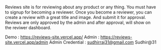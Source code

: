 Reviews site is for reviewing about any product or any thing. You must have to signup for becoming a reviewer.
Once you become a reviewer, you can create a review with a great title and image. And submit it for approval.
Reviews are only approved by the admin and after approval, will show on the reviwer dashboard.

Demo : https://reviews-site.vercel.app/
Admin : https://reviews-site.vercel.app/admin
Admin Credential : sudhirraj31@gmail.com Sudhir@31
